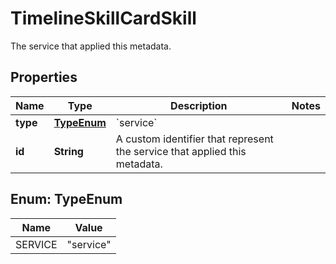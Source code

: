

# TimelineSkillCardSkill

The service that applied this metadata.

## Properties

| Name | Type | Description | Notes |
|------------ | ------------- | ------------- | -------------|
|**type** | [**TypeEnum**](#TypeEnum) | &#x60;service&#x60; |  |
|**id** | **String** | A custom identifier that represent the service that applied this metadata. |  |



## Enum: TypeEnum

| Name | Value |
|---- | -----|
| SERVICE | &quot;service&quot; |



